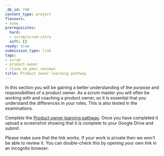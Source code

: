 ```yaml
---
_db_id: 740
content_type: project
flavours:
- none
prerequisites:
  hard:
  - scrum/scrum-intro
  soft: []
ready: true
submission_type: link
tags:
- scrum
- product-owner
- close_on_peer_reviews
title: Product owner learning pathway
---
```


In this section you will be gaining a better understanding of the purpose and responsibilities of a product owner. As a scrum master you will often be working with and coaching a product owner, so it is essential that you understand the differences in your roles. This is also tested in the examinations.

Complete the [Product owner learning pathway](https://www.scrum.org/pathway/product-owner-learning-path). Once you have completed it upload a screenshot showing that it is complete to your Google Drive and submit.

Please make sure that the link works. If your work is private then we won't be able to review it. You can double-check this by opening your own link in an incognito browser.